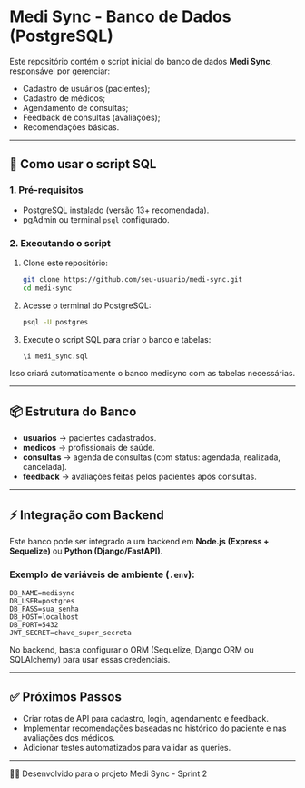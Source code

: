 # Medi Sync - Banco de Dados (PostgreSQL)

Este repositório contém o script inicial do banco de dados **Medi Sync**, responsável por gerenciar:
- Cadastro de usuários (pacientes);
- Cadastro de médicos;
- Agendamento de consultas;
- Feedback de consultas (avaliações);
- Recomendações básicas.

---

## 🚀 Como usar o script SQL

### 1. Pré-requisitos
- PostgreSQL instalado (versão 13+ recomendada).
- pgAdmin ou terminal `psql` configurado.

### 2. Executando o script
1. Clone este repositório:
   ```bash
   git clone https://github.com/seu-usuario/medi-sync.git
   cd medi-sync
   ```

2. Acesse o terminal do PostgreSQL:
   ```bash
   psql -U postgres
   ```

3. Execute o script SQL para criar o banco e tabelas:
   ```bash
   \i medi_sync.sql
   ```

Isso criará automaticamente o banco medisync com as tabelas necessárias.

---

## 📦 Estrutura do Banco

- **usuarios** → pacientes cadastrados.
- **medicos** → profissionais de saúde.
- **consultas** → agenda de consultas (com status: agendada, realizada, cancelada).
- **feedback** → avaliações feitas pelos pacientes após consultas.

---

## ⚡ Integração com Backend

Este banco pode ser integrado a um backend em **Node.js (Express + Sequelize)** ou **Python (Django/FastAPI)**.

### Exemplo de variáveis de ambiente (`.env`):

```env
DB_NAME=medisync
DB_USER=postgres
DB_PASS=sua_senha
DB_HOST=localhost
DB_PORT=5432
JWT_SECRET=chave_super_secreta
```

No backend, basta configurar o ORM (Sequelize, Django ORM ou SQLAlchemy) para usar essas credenciais.

---

## ✅ Próximos Passos

- Criar rotas de API para cadastro, login, agendamento e feedback.
- Implementar recomendações baseadas no histórico do paciente e nas avaliações dos médicos.
- Adicionar testes automatizados para validar as queries.

---

👩‍💻 Desenvolvido para o projeto Medi Sync - Sprint 2
